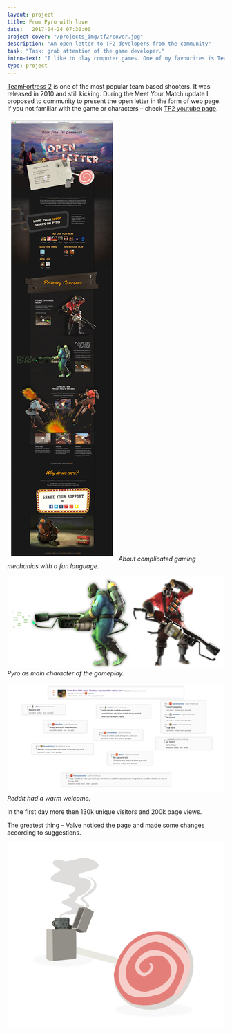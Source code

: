 ```yaml
---
layout: project
title: From Pyro with love
date:   2017-04-24 07:30:00
project-cover: "/projects_img/tf2/cover.jpg"
description: "An open letter to TF2 developers from the community"
task: "Task: grab attention of the game developer."
intro-text: "I like to play computer games. One of my favourites is TeamFortress 2. For the upcoming event, I have designed and help to code a small landing page in TF2 style. The page contains a message from the community about balance issue, about game mechanics and ways how to solve this. All information presented in a friendly funny and a bit crazy way. Page was noticed and mentioned by game developer Valve."
type: project
---
```


<span class="p-center"><a href="http://www.teamfortress.com" target="_black">TeamFortress 2</a> is one of the most popular team based shooters. It was released in 2010 and still kicking. During the Meet Your Match update I proposed to community to present the open letter in the form of web page. If you not familiar with the game or characters – check <a href="https://www.youtube.com/watch?v=WUhOnX8qt3I" target="_black">TF2 youtube page</a>.<span>

<span class="p1000">![](/projects_img/tf2/page.png)</span>
<span class="p-center">*About complicated gaming mechanics with a fun language.*</span>

<span class="p700">![](/projects_img/tf2/pyro_1.png)</span>
<span class="p-center">*Pyro as main character of the gameplay.*</span>

<span class="p1000">![](/projects_img/tf2/reddit.png)</span>
<span class="p-center">*Reddit had a warm welcome.*</span>

<span class="p-center">In the first day more then 130k unique visitors and 200k page views.<span>

<span class="p-center">The greatest thing – Valve <a href="http://www.teamfortress.com/post.php?id=23536">noticed</a> the page and made some changes according to suggestions.</span>


<span class="p300">![](/projects_img/tf2/last.png)</span>





